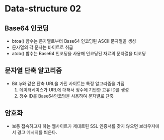 # Data-structure 02
## Base64 인코딩
- btoa() 함수는 문자열로부터 Base64 인코딩된 ASCII 문자열을 생성
- 문자열의 각 문자는 바이트로 취급
- atob() 함수는 Base64 인코딩을 사용해 인코딩된 자료의 문자열을 디코딩

## 문자열 단축 알고리즘
- Bit.ly와 같은 단축 URL을 가진 사이트는 특정 알고리즘을 가짐
  1. 데이터베이스가 URL에 대해서 정수에 기반한 고유 ID를 생성
  2. 정수 ID를 Base64인코딩을 사용하여 문자열로 단축

## 암호화
- 보통 접속하고자 하는 웹사이트가 제대로된 SSL 인증서를 갖지 않으면 브라우저에서 경고 메시지를 띄운다.